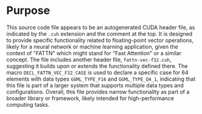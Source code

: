 # Purpose
This source code file appears to be an autogenerated CUDA header file, as indicated by the `.cuh` extension and the comment at the top. It is designed to provide specific functionality related to floating-point vector operations, likely for a neural network or machine learning application, given the context of "FATTN" which might stand for "Fast Attention" or a similar concept. The file includes another header file, `fattn-vec-f32.cuh`, suggesting it builds upon or extends the functionality defined there. The macro `DECL_FATTN_VEC_F32_CASE` is used to declare a specific case for 64 elements with data types `GGML_TYPE_F16` and `GGML_TYPE_Q4_1`, indicating that this file is part of a larger system that supports multiple data types and configurations. Overall, this file provides narrow functionality as part of a broader library or framework, likely intended for high-performance computing tasks.
